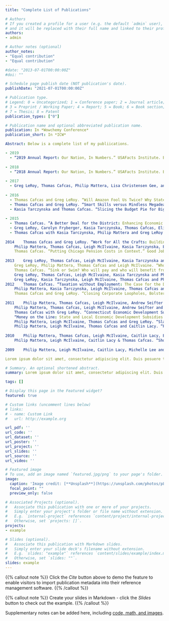 ```yaml
---
title: "Complete List of Publications"

# Authors
# If you created a profile for a user (e.g. the default `admin` user), write the username (folder name) here 
# and it will be replaced with their full name and linked to their profile.
authors:
- admin

# Author notes (optional)
author_notes:
- "Equal contribution"
- "Equal contribution"

#date: "2013-07-01T00:00:00Z"
#doi: ""

# Schedule page publish date (NOT publication's date).
publishDate: "2021-07-01T00:00:00Z"

# Publication type.
# Legend: 0 = Uncategorized; 1 = Conference paper; 2 = Journal article;
# 3 = Preprint / Working Paper; 4 = Report; 5 = Book; 6 = Book section;
# 7 = Thesis; 8 = Patent
publication_types: ["0"]

# Publication name and optional abbreviated publication name.
publication: In *Wowchemy Conference*
publication_short: In *ICW*

Abstract: Below is a complete list of my publiications.

- 2019
  - “2019 Annual Report: Our Nation, In Numbers.” USAFacts Institute. Bellevue, WA. 2019.
	
- 2018
  - “2018 Annual Report: Our Nation, In Numbers.” USAFacts Institute. Bellevue, WA. 2018.
	
- 2017
  - Greg LeRoy, Thomas Cafcas, Philip Mattera, Lisa Christensen Gee, and Dylan Grundman. “Good Intentions vs. Effective Outcomes: An Analysis of Selected New Mexico Tax Incentives.” Good Jobs First and the Institute on Taxation and Economic Policy. Washington, D.C. 2017.
	
- 2016
  - Thomas Cafcas and Greg LeRoy. “Will Amazon Fool Us Twice? Why State and Local Governments Should Stop Subsidizing the Online Giant's Growing Distribution Network.” Good Jobs First. Washington, D.C. 2016.
  - Thomas Cafcas and Greg LeRoy. “Smart Skills versus Mindless Megadeals: Cost-Effective Workforce Development.” Good Jobs First. Washington, D.C. 2016.
  - Kasia Tarczynska and Thomas Cafcas. “Slicing the Budget Pie for Big Business: How Three States Allocate Economic Development Dollars, Large Companies versus Small.” Good Jobs First. Washington, D.C. 2016.
	
- 2015	
  - Thomas Cafcas. “A Better Deal for the District: Enhancing Economic Development Transparency and Accountability in Washington, DC.” Good Jobs First. Washington, D.C. 2015.
  - Greg LeRoy, Carolyn Fryberger, Kasia Tarczynska, Thomas Cafcas, Elizabeth Bird and Philip Mattera. “Shortchanging Small Business: How Businesses Dominate State Economic Development Incentives.” Good Jobs First. Washington, D.C. 2015.
  - Thomas Cafcas with Kasia Tarczynska, Philip Mattera and Greg LeRoy. “Memphis Blues: How Corporate Property Tax Breaks and Stadium Subsidies are Sapping the City's Fiscal Strength.” Good Jobs First. Washington, D.C. 2014.
	
2014	Thomas Cafcas and Greg LeRoy. “Work for All the Crafts: Building Normal's Multimodal Transit Hub into "Illinois' Second Busiest Amtrak Station.” Good Jobs First. Washington, D.C. 2014.
	Philip Mattera, Thomas Cafcas, Leigh McIlvaine, Kasia Tarczynska, Elizabeth Bird and Greg LeRoy. “Show Us the Subsidized Jobs: An Evaluation of State Government Online Disclosure of Economic Development Subsidy Awards and Outcomes.” Good Jobs First. Washington, D.C. 2014.
	Thomas Cafcas. “Putting Chicago Pension Costs in Context.” Good Jobs First. Washington, D.C. 2014.
	
2013	Greg LeRoy, Thomas Cafcas, Leigh McIlvaine, Kasia Tarczynska and Philip Mattera. “Creating Scandals Instead of Jobs: The Failures of Privatized State Economic Development Agencies.” Good Jobs First. Washington, D.C. 2013.
	Greg LeRoy, Philip Mattera, Thomas Cafcas and Leigh McIlvaine. “Who is Funding Texas Gov. Rick Perry's Partisan Job-Piracy Trips?” Good Jobs First. Washington, D.C. 2013.
	Thomas Cafcas. “Sink or Swim? Who will pay and who will benefit from DC Water’s $2.6 billion Clean Rivers Project?” Good Jobs First. Washington, D.C. 2013.
	Greg LeRoy, Thomas Cafcas, Leigh McIlvaine, Kasia Tarczynska and Philip Mattera. “Bosses for Buses: U.S. Employers Supporting Public Transit.” Good Jobs First. Washington, D.C. 2013.
	Greg LeRoy, Kasia Tarczynska, Leigh McIlvaine, Thomas Cafcas and Philip Mattera. “The Job-Creation Shell Game: Ending the Wasteful Practice of Subsidizing Companies that Move Jobs from One State to Another.” Good Jobs First. Washington, D.C. 2013.
2012	Thomas Cafcas. “Taxation without Employment: The Case for the District's Strong Local Hiring Rules.” Good Jobs First. Washington, D.C. 2012.
	Philip Mattera, Kasia Tarczynska, Leigh McIlvaine, Thomas Cafcas and Greg LeRoy. “Paying Taxes to the Boss: How a Growing Number of States Subsidize Companies with the Withholding Taxes of Workers.” Good Jobs First. Washington, D.C. 2012.
	Thomas Cafcas and Greg LeRoy. “Closing Corporate Loopholes, Bolstering Illinois’ Budget.” Good Jobs First. Washington, D.C. 2012.
	
2011	Philip Mattera, Thomas Cafcas, Leigh McIlvaine, Andrew Seifter and Kasia Tarczynska. “Money-Back Guarantees for Taxpayers: Clawbacks and Other Enforcement Safeguards in State Economic Development Subsidy Programs.” Good Jobs First. Washington, D.C. 2011.
	Philip Mattera, Thomas Cafcas, Leigh McIlvaine, Andrew Seifter and Kasia Tarczynska. “Money for Something: Job Creation and Job Quality Standards in State Economic Development Subsidy Programs.” Good Jobs First. Washington, D.C. 2011.
	Thomas Cafcas with Greg LeRoy. “Connecticut Economic Development Subsidies: Costly and Blunt.” Good Jobs First. Washington, D.C. 2011.
	“Money on the Line: State and Local Economic Development Subsidies Received by T-Mobile Call Centers.” Good Jobs First. Washington, D.C. 2011.
	Philip Mattera, Leigh McIlvaine, Thomas Cafcas and Greg LeRoy. “Slashing Subsidies, Bolstering Budgets: How States Can Save Money by Targeting Ineffective Economic Development Programs.” Good Jobs First. Washington, D.C. 2011.
	Philip Mattera, Leigh McIlvaine, Thomas Cafcas and Caitlin Lacy. “Public-Private Power Grab: The Risks in Privatizing State Economic Development Agencies.” Good Jobs First. Washington, D.C. 2011.
	
2010	Philip Mattera, Thomas Cafcas, Leigh McIlvaine, Caitlin Lacy, Elizabeth Williams and Sarah Gutschow. “Show Us The Subsidies: An Evaluation of State Government Online Disclosure of Economic Development Subsidies.” Good Jobs First. Washington, D.C. 2010.
	Philip Mattera, Leigh McIlvaine, Caitlin Lacy & Thomas Cafcas. “Show Us the Stimulus (Again): An Evaluation of State Government Recovery Act Websites.” Good Jobs First. Washington, D.C. 2010.
	
2009	Philip Mattera, Leigh McIlvaine, Caitlin Lacy, Michelle Lee and Thomas Cafcas. “Show Us the Stimulus: An Evaluation of State Government Recovery Act Websites.” Good Jobs First. Washington, D.C. 2009.

Lorem ipsum dolor sit amet, consectetur adipiscing elit. Duis posuere tellus ac convallis placerat. Proin tincidunt magna sed ex sollicitudin condimentum. Sed ac faucibus dolor, scelerisque sollicitudin nisi. Cras purus urna, suscipit quis sapien eu, pulvinar tempor diam. Quisque risus orci, mollis id ante sit amet, gravida egestas nisl. Sed ac tempus magna. Proin in dui enim. Donec condimentum, sem id dapibus fringilla, tellus enim condimentum arcu, nec volutpat est felis vel metus. Vestibulum sit amet erat at nulla eleifend gravida.

# Summary. An optional shortened abstract.
summary: Lorem ipsum dolor sit amet, consectetur adipiscing elit. Duis posuere tellus ac convallis placerat. Proin tincidunt magna sed ex sollicitudin condimentum.

tags: []

# Display this page in the Featured widget?
featured: true

# Custom links (uncomment lines below)
# links:
# - name: Custom Link
#   url: http://example.org

url_pdf: ''
url_code: ''
url_dataset: ''
url_poster: ''
url_project: ''
url_slides: ''
url_source: ''
url_video: ''

# Featured image
# To use, add an image named `featured.jpg/png` to your page's folder. 
image:
  caption: 'Image credit: [**Unsplash**](https://unsplash.com/photos/pLCdAaMFLTE)'
  focal_point: ""
  preview_only: false

# Associated Projects (optional).
#   Associate this publication with one or more of your projects.
#   Simply enter your project's folder or file name without extension.
#   E.g. `internal-project` references `content/project/internal-project/index.md`.
#   Otherwise, set `projects: []`.
projects:
- example

# Slides (optional).
#   Associate this publication with Markdown slides.
#   Simply enter your slide deck's filename without extension.
#   E.g. `slides: "example"` references `content/slides/example/index.md`.
#   Otherwise, set `slides: ""`.
slides: example
---
```


{{% callout note %}}
Click the *Cite* button above to demo the feature to enable visitors to import publication metadata into their reference management software.
{{% /callout %}}

{{% callout note %}}
Create your slides in Markdown - click the *Slides* button to check out the example.
{{% /callout %}}

Supplementary notes can be added here, including [code, math, and images](https://wowchemy.com/docs/writing-markdown-latex/).
